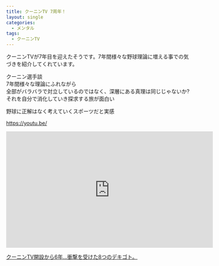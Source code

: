 ```yaml
---
title: クーニンTV 7周年！
layout: single
categories:
  - メンタル
tags:
  - クーニンTV
---
```


クーニンTVが7年目を迎えたそうです。7年間様々な野球理論に増える事での気づきを紹介してくれています。

クーニン選手談  
7年間様々な理論にふれながら  
全部がバラバラで対立しているのではなく、深層にある真理は同じじゃないか?  
それを自分で消化していき探求する旅が面白い

野球に正解はなく考えていくスポーツだと実感

https://youtu.be/

<iframe width="560" height="315" src="https://www.youtube.com/embed/3ka28B_PywE" frameborder="0" allow="accelerometer; autoplay; encrypted-media; gyroscope; picture-in-picture" allowfullscreen></iframe>

[クーニンTV開設から6年…衝撃を受けた8つのデキゴト。](https://youtu.be/3ka28B_PywE)